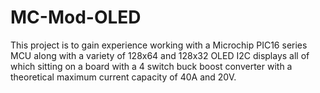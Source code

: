 # MC-Mod-OLED
This project is to gain experience working with a Microchip PIC16 series MCU along with a variety of 128x64 and 128x32 OLED I2C displays all of which sitting on a board with a 4 switch buck boost converter with a theoretical maximum current capacity of 40A and 20V.
